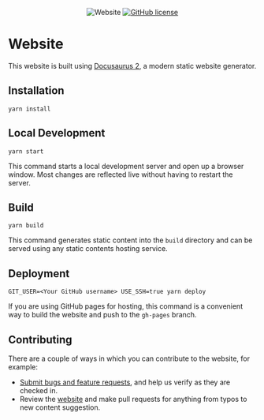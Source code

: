 <p align="center">
    <img alt="Website" src="https://img.shields.io/website?url=https%3A%2F%sbit-project.github.io%2Fsbit.dev">
    <a href="https://github.com/sbit-project/sbit.dev/LICENSE"><img alt="GitHub license" src="https://img.shields.io/github/license/sbit-project/sbit.dev"></a>
</p>

# Website

This website is built using [Docusaurus 2](https://v2.docusaurus.io/), a modern static website generator.

## Installation

```console
yarn install
```

## Local Development

```console
yarn start
```

This command starts a local development server and open up a browser window. Most changes are reflected live without having to restart the server.

## Build

```console
yarn build
```

This command generates static content into the `build` directory and can be served using any static contents hosting service.

## Deployment

```console
GIT_USER=<Your GitHub username> USE_SSH=true yarn deploy
```

If you are using GitHub pages for hosting, this command is a convenient way to build the website and push to the `gh-pages` branch.

## Contributing

There are a couple of ways in which you can contribute to the website, for example:

- [Submit bugs and feature requests](https://github.com/sbit-project/sbit.dev/issues), and help us verify as they are checked in.
- Review the [website](https://sbit-project.github.io/sbit.dev/) and make pull requests for anything from typos to new content suggestion.
